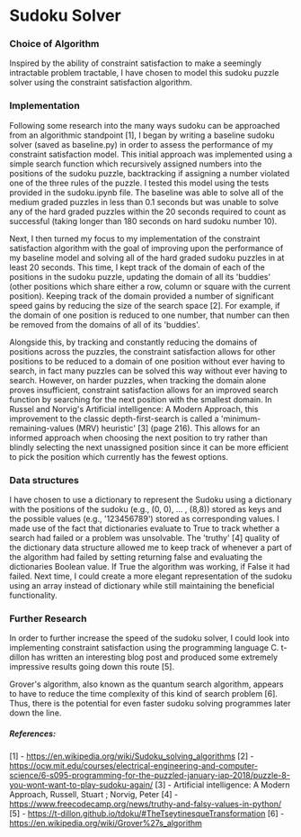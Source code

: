 # Sudoku Solver

### Choice of Algorithm

Inspired by the ability of constraint satisfaction to make a seemingly intractable problem tractable, I have chosen to model this sudoku puzzle solver using the constraint satisfaction algorithm.

### Implementation

Following some research into the many ways sudoku can be approached from an algorithmic standpoint [1], I began by writing a baseline sudoku solver (saved as baseline.py) in order to assess the performance of my constraint satisfaction model. This initial approach was implemented using a simple search function which recursively assigned numbers into the positions of the sudoku puzzle, backtracking if assigning a  number violated one of the three rules of the puzzle. I tested this model using the tests provided in the sudoku.ipynb file. The baseline was able to solve all of the medium graded puzzles in less than 0.1 seconds but was unable to solve any of the hard graded puzzles within the 20 seconds required to count as successful (taking longer than 180 seconds on hard sudoku number 10).

Next, I then turned my focus to my implementation of the constraint satisfaction algorithm with the goal of improving upon the performance of my baseline model and solving all of the hard graded sudoku puzzles in at least 20 seconds. This time, I kept track of the domain of each of the positions in the sudoku puzzle, updating the domain of all its 'buddies' (other positions which share either a row, column or square with the current position). Keeping track of the domain provided a number of significant speed gains by reducing the size of the search space [2]. For example, if the domain of one position is reduced to one number, that number can then be removed from the domains of all of its 'buddies'. 

Alongside this, by tracking and constantly reducing the domains of positions across the puzzles, the constraint satisfaction allows for other positions to be reduced to a domain of one position without ever having to search, in fact many puzzles can be solved this way without ever having to search. However, on harder puzzles, when tracking the domain alone proves insufficient, constraint satisfaction allows for an improved search function by searching for the next position with the smallest domain. In Russel and Norvig's Artificial intelligence: A Modern Approach, this improvement to the classic depth-first-search is called a 'minimum-remaining-values (MRV) heuristic' [3] (page 216). This allows for an informed approach when choosing the next position to try rather than blindly selecting the next unassigned position since it can be more efficient to pick the position which currently has the fewest options.

### Data structures 

I have chosen to use a dictionary to represent the Sudoku using a dictionary with the positions of the sudoku (e.g., (0, 0), ... , (8,8)) stored as keys and the possible values (e.g., '123456789') stored as corresponding values. I made use of the fact that dictionaries evaluate to True to track whether a search had failed or a problem was unsolvable. The 'truthy' [4] quality of the dictionary data structure allowed me to keep track of whenever a part of the algorithm had failed by setting returning false and evaluating the dictionaries Boolean value. If True the algorithm was working, if False it had failed. Next time, I could create a more elegant representation of the sudoku using an array instead of dictionary while still maintaining the beneficial functionality.

### Further Research

In order to further increase the speed of the sudoku solver, I could look into implementing constraint satisfaction using the programming language C. t-dillon has written an interesting blog post and produced some extremely impressive results going down this route [5].

Grover's algorithm, also known as the quantum search algorithm, appears to have to reduce the time complexity of this kind of search problem [6]. Thus, there is the potential for even faster sudoku solving programmes later down the line.

##### References:

[1] - https://en.wikipedia.org/wiki/Sudoku_solving_algorithms
[2] - https://ocw.mit.edu/courses/electrical-engineering-and-computer-science/6-s095-programming-for-the-puzzled-january-iap-2018/puzzle-8-you-wont-want-to-play-sudoku-again/
[3] - Artificial intelligence: A Modern Approach, Russell, Stuart ; Norvig, Peter 
[4] - https://www.freecodecamp.org/news/truthy-and-falsy-values-in-python/
[5] - https://t-dillon.github.io/tdoku/#TheTseytinesqueTransformation
[6] - https://en.wikipedia.org/wiki/Grover%27s_algorithm
